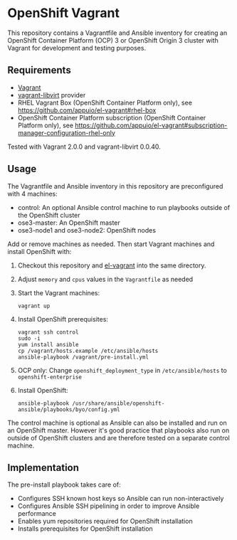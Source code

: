 # OpenShift Vagrant

This repository contains a Vagrantfile and Ansible inventory for creating an OpenShift Container Platform (OCP) 3 or OpenShift Origin 3 cluster
with Vagrant for development and testing purposes.

## Requirements

* [Vagrant](https://www.vagrantup.com/)
* [vagrant-libvirt](https://github.com/vagrant-libvirt/vagrant-libvirt) provider
* RHEL Vagrant Box (OpenShift Container Platform only), see https://github.com/appuio/el-vagrant#rhel-box
* OpenShift Container Platform subscription (OpenShift Container Platform only), see https://github.com/appuio/el-vagrant#subscription-manager-configuration-rhel-only

Tested with Vagrant 2.0.0 and vagrant-libvirt 0.0.40.

## Usage

The Vagrantfile and Ansible inventory in this repository are preconfigured with 4 machines:
* control: An optional Ansible control machine to run playbooks outside of the OpenShift cluster
* ose3-master: An OpenShift master
* ose3-node1 and ose3-node2: OpenShift nodes

Add or remove machines as needed. Then start Vagrant machines and install OpenShift with:

1. Checkout this repository and [el-vagrant](https://github.com/appuio/el-vagrant) into the same directory.
2. Adjust `memory` and `cpus` values in the `Vagrantfile` as needed
3. Start the Vagrant machines: 

       vagrant up

4. Install OpenShift prerequisites:

       vagrant ssh control
       sudo -i
       yum install ansible
       cp /vagrant/hosts.example /etc/ansible/hosts
       ansible-playbook /vagrant/pre-install.yml

5. OCP only: Change `openshift_deployment_type` in `/etc/ansible/hosts` to `openshift-enterprise`
6. Install OpenShift:

       ansible-playbook /usr/share/ansible/openshift-ansible/playbooks/byo/config.yml

The control machine is optional as Ansible can also be installed and run on an OpenShift master. However
it's good practice that playbooks also run on outside of OpenShift clusters and are therefore tested
on a separate control machine.

## Implementation

The pre-install playbook takes care of:

* Configures SSH known host keys so Ansible can run non-interactively
* Configures Ansible SSH pipelining in order to improve Ansible performance
* Enables yum repositories required for OpenShift installation
* Installs prerequisites for OpenShift installation
